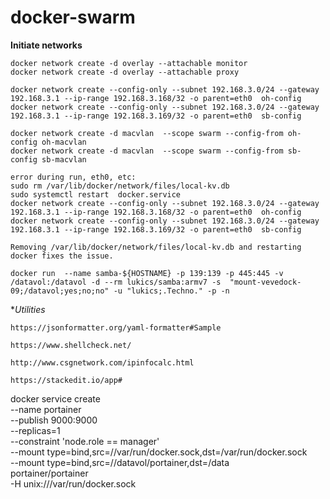 # docker-swarm

**Initiate networks**
    
    docker network create -d overlay --attachable monitor
    docker network create -d overlay --attachable proxy
     
    docker network create --config-only --subnet 192.168.3.0/24 --gateway 192.168.3.1 --ip-range 192.168.3.168/32 -o parent=eth0  oh-config
    docker network create --config-only --subnet 192.168.3.0/24 --gateway 192.168.3.1 --ip-range 192.168.3.169/32 -o parent=eth0  sb-config

    docker network create -d macvlan  --scope swarm --config-from oh-config oh-macvlan
    docker network create -d macvlan  --scope swarm --config-from sb-config sb-macvlan    
    
    error during run, eth0, etc:
    sudo rm /var/lib/docker/network/files/local-kv.db
    sudo systemctl restart  docker.service
    docker network create --config-only --subnet 192.168.3.0/24 --gateway 192.168.3.1 --ip-range 192.168.3.168/32 -o parent=eth0  oh-config
    docker network create --config-only --subnet 192.168.3.0/24 --gateway 192.168.3.1 --ip-range 192.168.3.169/32 -o parent=eth0  sb-config
   
    Removing /var/lib/docker/network/files/local-kv.db and restarting docker fixes the issue.
    
    docker run  --name samba-${HOSTNAME} -p 139:139 -p 445:445 -v /datavol:/datavol -d --rm lukics/samba:armv7 -s  "mount-vevedock-09;/datavol;yes;no;no" -u "lukics;.Techno." -p -n

**Utilities*
    
    https://jsonformatter.org/yaml-formatter#Sample
    
    https://www.shellcheck.net/
    
    http://www.csgnetwork.com/ipinfocalc.html
    
    https://stackedit.io/app#

   docker service create \
       --name portainer \
       --publish 9000:9000 \
       --replicas=1 \
       --constraint 'node.role == manager' \
       --mount type=bind,src=//var/run/docker.sock,dst=/var/run/docker.sock \
       --mount type=bind,src=//datavol/portainer,dst=/data \
       portainer/portainer \
       -H unix:///var/run/docker.sock
